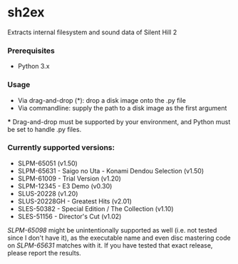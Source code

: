 # sh2ex
Extracts internal filesystem and sound data of Silent Hill 2

### Prerequisites
* Python 3.x

### Usage
* Via drag-and-drop (&#42;): drop a disk image onto the .py file
* Via commandline: supply the path to a disk image as the first argument

**&#42;** Drag-and-drop must be supported by your environment, and Python must be set to handle .py files.

### Currently supported versions:
* SLPM-65051 (v1.50)
* SLPM-65631 - Saigo no Uta - Konami Dendou Selection (v1.50)
* SLPM-61009 - Trial Version (v1.20)
* SLPM-12345 - E3 Demo (v0.30)
* SLUS-20228 (v1.20)
* SLUS-20228GH - Greatest Hits (v2.01)
* SLES-50382 - Special Edition / The Collection (v1.10)
* SLES-51156 - Director's Cut (v1.02)

*SLPM-65098* might be unintentionally supported as well (i.e. not tested since I don't have it), as the executable name and even disc mastering code on *SLPM-65631* matches with it. If you have tested that exact release, please report the results.
